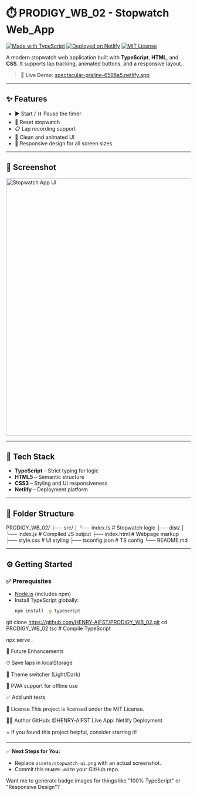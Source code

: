# ⏱️ PRODIGY_WB_02 - Stopwatch Web_App

[![Made with TypeScript](https://img.shields.io/badge/Made%20with-TypeScript-3178c6?logo=typescript&logoColor=white)](https://www.typescriptlang.org/)
[![Deployed on Netlify](https://img.shields.io/badge/Deployed%20on-Netlify-00C7B7?logo=netlify&logoColor=white)](https://spectacular-praline-6598a5.netlify.app/)
[![MIT License](https://img.shields.io/badge/License-MIT-green.svg)](#license)

A modern stopwatch web application built with **TypeScript**, **HTML**, and **CSS**. It supports lap tracking, animated buttons, and a responsive layout.

> 🔗 **Live Demo:** [spectacular-praline-6598a5.netlify.app](https://spectacular-praline-6598a5.netlify.app/)

---

## ✨ Features

- ▶️ Start / ⏸️ Pause the timer
- 🔁 Reset stopwatch
- 📋 Lap recording support
- 🎨 Clean and animated UI
- 📱 Responsive design for all screen sizes

---

## 📸 Screenshot

<img src="https://raw.github.com/HENRY-AIFST/PRODIGY_WB_02/main/dist/assets/stopwatch.png" alt="Stopwatch App UI" width="700"/>


---

## 🧰 Tech Stack

- **TypeScript** – Strict typing for logic
- **HTML5** – Semantic structure
- **CSS3** – Styling and UI responsiveness
- **Netlify** – Deployment platform

---

## 📂 Folder Structure


PRODIGY_WB_02/
├── src/
│ └── index.ts # Stopwatch logic
├── dist/
│ └── index.js # Compiled JS output
├── index.html # Webpage markup
├── style.css # UI styling
├── tsconfig.json # TS config
└── README.md

---

## ⚙️ Getting Started

### ✅ Prerequisites

- [Node.js](https://nodejs.org/) (includes npm)
- Install TypeScript globally:
  ```bash
  npm install -g typescript
git clone https://github.com/HENRY-AIFST/PRODIGY_WB_02.git
cd PRODIGY_WB_02
tsc          # Compile TypeScript

npx serve .

🧩 Future Enhancements

⏱ Save laps in localStorage

🎨 Theme switcher (Light/Dark)

📲 PWA support for offline use

✅ Add unit tests

📄 License
This project is licensed under the MIT License.

🙋‍♂️ Author
GitHub: @HENRY-AIFST
Live App: Netlify Deployment

⭐ If you found this project helpful, consider starring it!

---

✅ **Next Steps for You:**

- Replace `assets/stopwatch-ui.png` with an actual screenshot.
- Commit this `README.md` to your GitHub repo.

Want me to generate badge images for things like "100% TypeScript" or "Responsive Design"?
